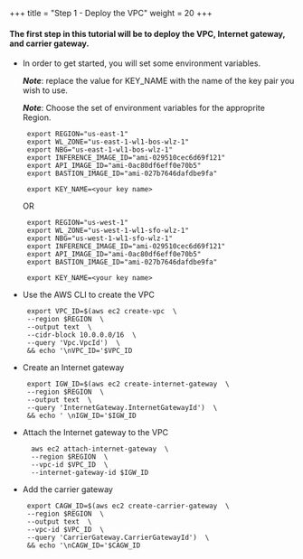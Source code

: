 +++
title = "Step 1 - Deploy the VPC"
weight = 20
+++

#### The first step in this tutorial will be to deploy the VPC, Internet gateway, and carrier gateway.



*  In order to get started, you will set some environment variables.
    
    ***Note***: replace the value for KEY_NAME with the name of the key pair
    you wish to use. 
    
    ***Note***: Choose the set of environment variables for the approprite Region.

        export REGION="us-east-1"
        export WL_ZONE="us-east-1-wl1-bos-wlz-1"
        export NBG="us-east-1-wl1-bos-wlz-1"
        export INFERENCE_IMAGE_ID="ami-029510cec6d69f121"
        export API_IMAGE_ID="ami-0ac80df6eff0e70b5"
        export BASTION_IMAGE_ID="ami-027b7646dafdbe9fa"

        export KEY_NAME=<your key name>

    OR

        export REGION="us-west-1"
        export WL_ZONE="us-west-1-wl1-sfo-wlz-1"
        export NBG="us-west-1-wl1-sfo-wlz-1"
        export INFERENCE_IMAGE_ID="ami-029510cec6d69f121"
        export API_IMAGE_ID="ami-0ac80df6eff0e70b5"
        export BASTION_IMAGE_ID="ami-027b7646dafdbe9fa"

        export KEY_NAME=<your key name>   

*  Use the AWS CLI to create the VPC

        export VPC_ID=$(aws ec2 create-vpc  \
        --region $REGION  \
        --output text  \
        --cidr-block 10.0.0.0/16  \
        --query 'Vpc.VpcId')  \
        && echo '\nVPC_ID='$VPC_ID

*  Create an Internet gateway 

        export IGW_ID=$(aws ec2 create-internet-gateway  \
        --region $REGION  \
        --output text  \
        --query 'InternetGateway.InternetGatewayId')  \
        && echo ' \nIGW_ID='$IGW_ID

* Attach the Internet gateway to the VPC

        aws ec2 attach-internet-gateway  \
        --region $REGION  \
        --vpc-id $VPC_ID  \
        --internet-gateway-id $IGW_ID

*  Add the carrier gateway

        export CAGW_ID=$(aws ec2 create-carrier-gateway  \
        --region $REGION  \
        --output text  \
        --vpc-id $VPC_ID  \
        --query 'CarrierGateway.CarrierGatewayId')  \
        && echo '\nCAGW_ID='$CAGW_ID